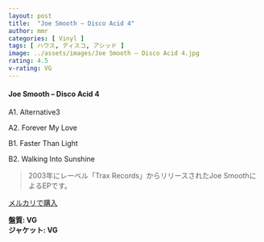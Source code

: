 ```yaml
---
layout: post
title:  "Joe Smooth – Disco Acid 4"
author: mmr
categories: [ Vinyl ]
tags: [ ハウス, ディスコ, アシッド ]
image: ../assets/images/Joe Smooth – Disco Acid 4.jpg
rating: 4.5
v-rating: VG
---
```


#### Joe Smooth – Disco Acid 4

A1. Alternative3

A2. Forever My Love

B1. Faster Than Light

B2. Walking Into Sunshine

> 2003年にレーベル「Trax Records」からリリースされたJoe SmoothによるEPです。

[メルカリで購入](https://jp.mercari.com/item/m36121483921)

<div class="mt-4 mb-4 d-flex align-items-center">
<strong class="mr-1">盤質: VG</strong>
</div>
<div class="mt-4 mb-4 d-flex align-items-center">
<strong class="mr-1">ジャケット: VG</strong>
</div>
